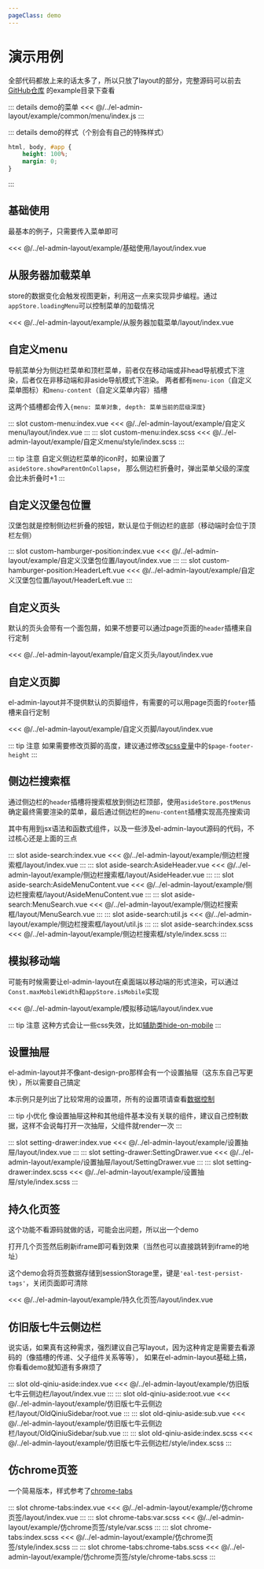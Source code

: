 ```yaml
---
pageClass: demo
---
```


# 演示用例

全部代码都放上来的话太多了，所以只放了layout的部分，完整源码可以前去[GitHub仓库](https://github.com/toesbieya/el-admin-layout) 的example目录下查看

::: details demo的菜单
<<< @/../el-admin-layout/example/common/menu/index.js
:::

::: details demo的样式（个别会有自己的特殊样式）
```css
html, body, #app {
    height: 100%;
    margin: 0;
}
```
:::


## 基础使用

最基本的例子，只需要传入菜单即可

<CodePreviewer src="base-use.html">
<<< @/../el-admin-layout/example/基础使用/layout/index.vue
</CodePreviewer>


## 从服务器加载菜单

store的数据变化会触发视图更新，利用这一点来实现异步编程。通过`appStore.loadingMenu`可以控制菜单的加载情况

<CodePreviewer src="async-load-menu.html">
<<< @/../el-admin-layout/example/从服务器加载菜单/layout/index.vue
</CodePreviewer>


## 自定义menu

导航菜单分为侧边栏菜单和顶栏菜单，前者仅在移动端或非head导航模式下渲染，后者仅在非移动端和非aside导航模式下渲染。
两者都有`menu-icon`（自定义菜单图标）和`menu-content`（自定义菜单内容）插槽

这两个插槽都会传入`{menu: 菜单对象, depth: 菜单当前的层级深度}`

<CodePreviewer src="custom-menu.html">
<Tab>
<TabPanel label="index.vue">
<Content slot-key="custom-menu:index.vue"/>
</TabPanel>
<TabPanel label="index.scss">
<Content slot-key="custom-menu:index.scss"/>
</TabPanel>
</Tab>
</CodePreviewer>

::: slot custom-menu:index.vue
<<< @/../el-admin-layout/example/自定义menu/layout/index.vue
:::
::: slot custom-menu:index.scss
<<< @/../el-admin-layout/example/自定义menu/style/index.scss
:::

::: tip 注意
自定义侧边栏菜单的icon时，如果设置了`asideStore.showParentOnCollapse`， 那么侧边栏折叠时，弹出菜单父级的深度会比未折叠时+1
:::


## 自定义汉堡包位置

汉堡包就是控制侧边栏折叠的按钮，默认是位于侧边栏的底部（移动端时会位于顶栏左侧）

<CodePreviewer src="custom-hamburger-position.html">
<Tab>
<TabPanel label="index.vue">
<Content slot-key="custom-hamburger-position:index.vue"/>
</TabPanel>
<TabPanel label="HeaderLeft.vue">
<Content slot-key="custom-hamburger-position:HeaderLeft.vue"/>
</TabPanel>
</Tab>
</CodePreviewer>

::: slot custom-hamburger-position:index.vue
<<< @/../el-admin-layout/example/自定义汉堡包位置/layout/index.vue
:::
::: slot custom-hamburger-position:HeaderLeft.vue
<<< @/../el-admin-layout/example/自定义汉堡包位置/layout/HeaderLeft.vue
:::


## 自定义页头

默认的页头会带有一个面包屑，如果不想要可以通过page页面的`header`插槽来自行定制

<CodePreviewer src="custom-page-header.html">
<<< @/../el-admin-layout/example/自定义页头/layout/index.vue
</CodePreviewer>


## 自定义页脚

el-admin-layout并不提供默认的页脚组件，有需要的可以用page页面的`footer`插槽来自行定制

<CodePreviewer src="custom-page-footer.html">
<<< @/../el-admin-layout/example/自定义页脚/layout/index.vue
</CodePreviewer>

::: tip 注意
如果需要修改页脚的高度，建议通过修改[scss变量](../api/样式.md)中的`$page-footer-height`
:::


## 侧边栏搜索框

通过侧边栏的`header`插槽将搜索框放到侧边栏顶部，使用`asideStore.postMenus`确定最终需要渲染的菜单，最后通过侧边栏的`menu-content`插槽实现高亮搜索词

其中有用到jsx语法和函数式组件，以及一些涉及el-admin-layout源码的代码，不过核心还是上面的三点

<CodePreviewer src="aside-search.html">
<Tab>
<TabPanel label="index.vue">
<Content slot-key="aside-search:index.vue"/>
</TabPanel>
<TabPanel label="AsideHeader.vue">
<Content slot-key="aside-search:AsideHeader.vue"/>
</TabPanel>
<TabPanel label="AsideMenuContent.vue">
<Content slot-key="aside-search:AsideMenuContent.vue"/>
</TabPanel>
<TabPanel label="MenuSearch.vue">
<Content slot-key="aside-search:MenuSearch.vue"/>
</TabPanel>
<TabPanel label="util.js">
<Content slot-key="aside-search:util.js"/>
</TabPanel>
<TabPanel label="index.scss">
<Content slot-key="aside-search:index.scss"/>
</TabPanel>
</Tab>
</CodePreviewer>

::: slot aside-search:index.vue
<<< @/../el-admin-layout/example/侧边栏搜索框/layout/index.vue
:::
::: slot aside-search:AsideHeader.vue
<<< @/../el-admin-layout/example/侧边栏搜索框/layout/AsideHeader.vue
:::
::: slot aside-search:AsideMenuContent.vue
<<< @/../el-admin-layout/example/侧边栏搜索框/layout/AsideMenuContent.vue
:::
::: slot aside-search:MenuSearch.vue
<<< @/../el-admin-layout/example/侧边栏搜索框/layout/MenuSearch.vue
:::
::: slot aside-search:util.js
<<< @/../el-admin-layout/example/侧边栏搜索框/layout/util.js
:::
::: slot aside-search:index.scss
<<< @/../el-admin-layout/example/侧边栏搜索框/style/index.scss
:::


## 模拟移动端

可能有时候需要让el-admin-layout在桌面端以移动端的形式渲染，可以通过`Const.maxMobileWidth`和`appStore.isMobile`实现

<CodePreviewer src="simulate-mobile.html">
<<< @/../el-admin-layout/example/模拟移动端/layout/index.vue
</CodePreviewer>

::: tip 注意
这种方式会让一些css失效，比如[辅助类hide-on-mobile](../guide/样式.md)
:::


## 设置抽屉

el-admin-layout并不像ant-design-pro那样会有一个设置抽屉（这东东自己写更快），所以需要自己搞定

本示例只是列出了比较常用的设置项，所有的设置项请查看[数据控制](../api/数据控制.md)

<CodePreviewer src="setting-drawer.html">
<Tab>
<TabPanel label="index.vue">
<Content slot-key="setting-drawer:index.vue"/>
</TabPanel>
<TabPanel label="SettingDrawer.vue">
<Content slot-key="setting-drawer:SettingDrawer.vue"/>
</TabPanel>
<TabPanel label="index.scss">
<Content slot-key="setting-drawer:index.scss"/>
</TabPanel>
</Tab>
</CodePreviewer>

::: tip 小优化
像设置抽屉这种和其他组件基本没有关联的组件，建议自己控制数据，这样不会说每打开一次抽屉，父组件就render一次
:::

::: slot setting-drawer:index.vue
<<< @/../el-admin-layout/example/设置抽屉/layout/index.vue
:::
::: slot setting-drawer:SettingDrawer.vue
<<< @/../el-admin-layout/example/设置抽屉/layout/SettingDrawer.vue
:::
::: slot setting-drawer:index.scss
<<< @/../el-admin-layout/example/设置抽屉/style/index.scss
:::


## 持久化页签

这个功能不看源码就做的话，可能会出问题，所以出一个demo

打开几个页签然后刷新iframe即可看到效果（当然也可以直接跳转到iframe的地址）

这个demo会将页签数据存储到sessionStorage里，键是`'eal-test-persist-tags'`，关闭页面即可清除

<CodePreviewer src="persist-tags.html">
<<< @/../el-admin-layout/example/持久化页签/layout/index.vue
</CodePreviewer>


## 仿旧版七牛云侧边栏

说实话，如果真有这种需求，强烈建议自己写layout，因为这种肯定是需要去看源码的（像插槽的传递、父子组件关系等等），
如果在el-admin-layout基础上搞，你看看demo就知道有多麻烦了

<CodePreviewer src="old-qiniu-aside.html">
<Tab>
<TabPanel label="index.vue">
<Content slot-key="old-qiniu-aside:index.vue"/>
</TabPanel>
<TabPanel label="root.vue">
<Content slot-key="old-qiniu-aside:root.vue"/>
</TabPanel>
<TabPanel label="sub.vue">
<Content slot-key="old-qiniu-aside:sub.vue"/>
</TabPanel>
<TabPanel label="index.scss">
<Content slot-key="old-qiniu-aside:index.scss"/>
</TabPanel>
</Tab>
</CodePreviewer>


::: slot old-qiniu-aside:index.vue
<<< @/../el-admin-layout/example/仿旧版七牛云侧边栏/layout/index.vue
:::
::: slot old-qiniu-aside:root.vue
<<< @/../el-admin-layout/example/仿旧版七牛云侧边栏/layout/OldQiniuSidebar/root.vue
:::
::: slot old-qiniu-aside:sub.vue
<<< @/../el-admin-layout/example/仿旧版七牛云侧边栏/layout/OldQiniuSidebar/sub.vue
:::
::: slot old-qiniu-aside:index.scss
<<< @/../el-admin-layout/example/仿旧版七牛云侧边栏/style/index.scss
:::


## 仿chrome页签

一个简易版本，样式参考了[chrome-tabs](https://github.com/adamschwartz/chrome-tabs)

<CodePreviewer src="chrome-tabs.html">
<Tab>
<TabPanel label="index.vue">
<Content slot-key="chrome-tabs:index.vue"/>
</TabPanel>
<TabPanel label="var.scss">
<Content slot-key="chrome-tabs:var.scss"/>
</TabPanel>
<TabPanel label="index.scss">
<Content slot-key="chrome-tabs:index.scss"/>
</TabPanel>
<TabPanel label="chrome-tabs.scss">
<Content slot-key="chrome-tabs:chrome-tabs.scss"/>
</TabPanel>
</Tab>
</CodePreviewer>


::: slot chrome-tabs:index.vue
<<< @/../el-admin-layout/example/仿chrome页签/layout/index.vue
:::
::: slot chrome-tabs:var.scss
<<< @/../el-admin-layout/example/仿chrome页签/style/var.scss
:::
::: slot chrome-tabs:index.scss
<<< @/../el-admin-layout/example/仿chrome页签/style/index.scss
:::
::: slot chrome-tabs:chrome-tabs.scss
<<< @/../el-admin-layout/example/仿chrome页签/style/chrome-tabs.scss
:::

